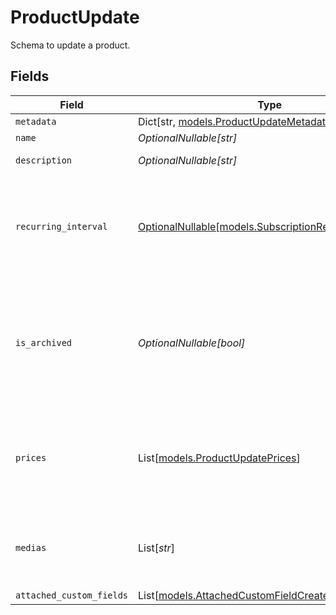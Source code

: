 # ProductUpdate

Schema to update a product.


## Fields

| Field                                                                                                                                                                                                   | Type                                                                                                                                                                                                    | Required                                                                                                                                                                                                | Description                                                                                                                                                                                             |
| ------------------------------------------------------------------------------------------------------------------------------------------------------------------------------------------------------- | ------------------------------------------------------------------------------------------------------------------------------------------------------------------------------------------------------- | ------------------------------------------------------------------------------------------------------------------------------------------------------------------------------------------------------- | ------------------------------------------------------------------------------------------------------------------------------------------------------------------------------------------------------- |
| `metadata`                                                                                                                                                                                              | Dict[str, [models.ProductUpdateMetadata](../models/productupdatemetadata.md)]                                                                                                                           | :heavy_minus_sign:                                                                                                                                                                                      | N/A                                                                                                                                                                                                     |
| `name`                                                                                                                                                                                                  | *OptionalNullable[str]*                                                                                                                                                                                 | :heavy_minus_sign:                                                                                                                                                                                      | N/A                                                                                                                                                                                                     |
| `description`                                                                                                                                                                                           | *OptionalNullable[str]*                                                                                                                                                                                 | :heavy_minus_sign:                                                                                                                                                                                      | The description of the product.                                                                                                                                                                         |
| `recurring_interval`                                                                                                                                                                                    | [OptionalNullable[models.SubscriptionRecurringInterval]](../models/subscriptionrecurringinterval.md)                                                                                                    | :heavy_minus_sign:                                                                                                                                                                                      | The recurring interval of the product. If `None`, the product is a one-time purchase. **Can only be set on legacy recurring products. Once set, it can't be changed.**                                  |
| `is_archived`                                                                                                                                                                                           | *OptionalNullable[bool]*                                                                                                                                                                                | :heavy_minus_sign:                                                                                                                                                                                      | Whether the product is archived. If `true`, the product won't be available for purchase anymore. Existing customers will still have access to their benefits, and subscriptions will continue normally. |
| `prices`                                                                                                                                                                                                | List[[models.ProductUpdatePrices](../models/productupdateprices.md)]                                                                                                                                    | :heavy_minus_sign:                                                                                                                                                                                      | List of available prices for this product. If you want to keep existing prices, include them in the list as an `ExistingProductPrice` object.                                                           |
| `medias`                                                                                                                                                                                                | List[*str*]                                                                                                                                                                                             | :heavy_minus_sign:                                                                                                                                                                                      | List of file IDs. Each one must be on the same organization as the product, of type `product_media` and correctly uploaded.                                                                             |
| `attached_custom_fields`                                                                                                                                                                                | List[[models.AttachedCustomFieldCreate](../models/attachedcustomfieldcreate.md)]                                                                                                                        | :heavy_minus_sign:                                                                                                                                                                                      | N/A                                                                                                                                                                                                     |